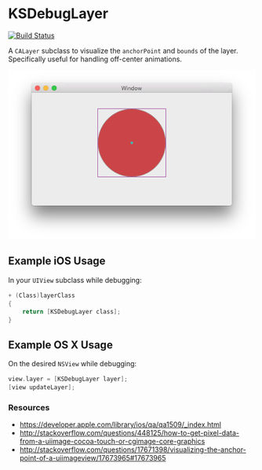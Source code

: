 # KSDebugLayer

[![Build Status](https://travis-ci.org/Keithbsmiley/KSDebugLayer.svg?branch=master)](https://travis-ci.org/Keithbsmiley/KSDebugLayer)

A `CALayer` subclass to visualize the `anchorPoint` and `bounds` of
the layer. Specifically useful for handling off-center animations.

![](https://raw.githubusercontent.com/Keithbsmiley/KSDebugLayer/master/Example/ExampleTests/screenshot.png)

## Example iOS Usage

In your `UIView` subclass while debugging:

```objective-c
+ (Class)layerClass
{
    return [KSDebugLayer class];
}
```

## Example OS X Usage

On the desired `NSView` while debugging:

```objective-c
view.layer = [KSDebugLayer layer];
[view updateLayer];
```

### Resources

- <https://developer.apple.com/library/ios/qa/qa1509/_index.html>
- <http://stackoverflow.com/questions/448125/how-to-get-pixel-data-from-a-uiimage-cocoa-touch-or-cgimage-core-graphics>
- <http://stackoverflow.com/questions/17671398/visualizing-the-anchor-point-of-a-uiimageview/17673965#17673965>
